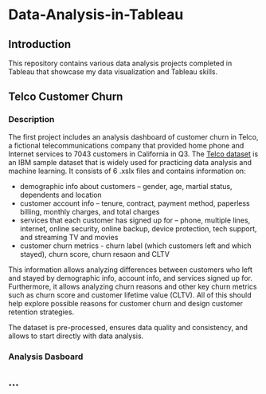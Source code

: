 # Data-Analysis-in-Tableau

## Introduction

This repository contains various data analysis projects completed in Tableau that showcase my data visualization and Tableau skills.

## Telco Customer Churn

### Description

The first project includes an analysis dashboard of customer churn in Telco, a fictional telecommunications company that provided home phone and Internet services to 7043 customers in California in Q3. The [Telco dataset](https://community.ibm.com/community/user/businessanalytics/blogs/steven-macko/2019/07/11/telco-customer-churn-1113) is an IBM sample dataset that is widely used for practicing data analysis and machine learning. It consists of 6 .xslx files and contains information on:

* demographic info about customers – gender, age, martial status, dependents and location
* customer account info – tenure, contract, payment method, paperless billing, monthly charges, and total charges
* services that each customer has signed up for – phone, multiple lines, internet, online security, online backup, device protection, tech support, and streaming TV and movies
* customer churn metrics - churn label (which customers left and which stayed), churn score, churn resaon and CLTV

This information allows analyzing differences between customers who left and stayed by demographic info, account info, and services signed up for. Furthermore, it allows analyzing churn reasons and other key churn metrics such as churn score and customer lifetime value (CLTV). All of this should help explore possible reasons for customer churn and design customer retention strategies.

The dataset is pre-processed, ensures data quality and consistency, and allows to start directly with data analysis.

### Analysis Dasboard



## ...
